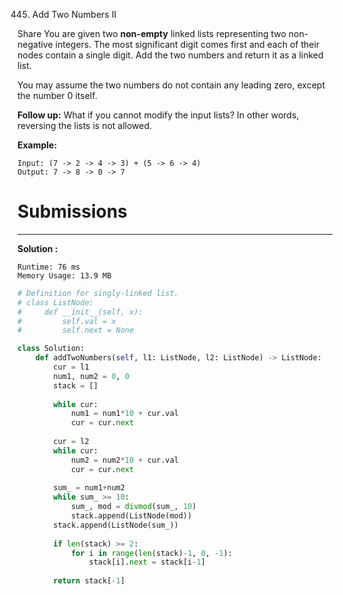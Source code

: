445. Add Two Numbers II

Share
You are given two **non-empty** linked lists representing two non-negative integers. The most significant digit comes first and each of their nodes contain a single digit. Add the two numbers and return it as a linked list.

You may assume the two numbers do not contain any leading zero, except the number 0 itself.

**Follow up:**
What if you cannot modify the input lists? In other words, reversing the lists is not allowed.

**Example:**
```
Input: (7 -> 2 -> 4 -> 3) + (5 -> 6 -> 4)
Output: 7 -> 8 -> 0 -> 7
```

# Submissions
---
**Solution :**
```
Runtime: 76 ms
Memory Usage: 13.9 MB
```
```python
# Definition for singly-linked list.
# class ListNode:
#     def __init__(self, x):
#         self.val = x
#         self.next = None

class Solution:
    def addTwoNumbers(self, l1: ListNode, l2: ListNode) -> ListNode:
        cur = l1
        num1, num2 = 0, 0
        stack = []
        
        while cur:
            num1 = num1*10 + cur.val
            cur = cur.next
            
        cur = l2
        while cur:
            num2 = num2*10 + cur.val
            cur = cur.next
        
        sum_ = num1+num2
        while sum_ >= 10:
            sum_, mod = divmod(sum_, 10)
            stack.append(ListNode(mod))
        stack.append(ListNode(sum_))
        
        if len(stack) >= 2:
            for i in range(len(stack)-1, 0, -1):
                stack[i].next = stack[i-1]
            
        return stack[-1]
```